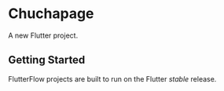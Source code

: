 # Chuchapage

A new Flutter project.

## Getting Started

FlutterFlow projects are built to run on the Flutter _stable_ release.
